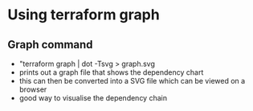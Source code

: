 <h1>Using terraform graph</h1>

## Graph command
- "terraform graph | dot -Tsvg > graph.svg
- prints out a graph file that shows the dependency chart
- this can then be converted into a SVG file which can be viewed on a browser
- good way to visualise the dependency chain


